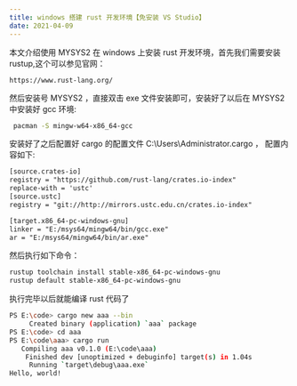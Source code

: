 ```yaml
---
title: windows 搭建 rust 开发环境【免安装 VS Studio】
date: 2021-04-09
---
```

本文介绍使用 MYSYS2 在 windows 上安装 rust 开发环境，首先我们需要安装 rustup,这个可以参见官网：
```
https://www.rust-lang.org/
```
然后安装号 MYSYS2 ，直接双击 exe 文件安装即可，安装好了以后在 MYSYS2 中安装好 gcc 环境:
```bash
 pacman -S mingw-w64-x86_64-gcc
```
安装好了之后配置好 cargo 的配置文件 C:\Users\Administrator\.cargo ， 配置内容如下:
```txt
[source.crates-io]
registry = "https://github.com/rust-lang/crates.io-index"
replace-with = 'ustc'
[source.ustc]
registry = "git://http://mirrors.ustc.edu.cn/crates.io-index"

[target.x86_64-pc-windows-gnu]
linker = "E:/msys64/mingw64/bin/gcc.exe"
ar = "E:/msys64/mingw64/bin/ar.exe"
```
然后执行如下命令：
```bash
rustup toolchain install stable-x86_64-pc-windows-gnu
rustup default stable-x86_64-pc-windows-gnu
```
执行完毕以后就能编译 rust 代码了
```bash
PS E:\code> cargo new aaa --bin
     Created binary (application) `aaa` package
PS E:\code> cd aaa
PS E:\code\aaa> cargo run
   Compiling aaa v0.1.0 (E:\code\aaa)
    Finished dev [unoptimized + debuginfo] target(s) in 1.04s
     Running `target\debug\aaa.exe`
Hello, world!
```